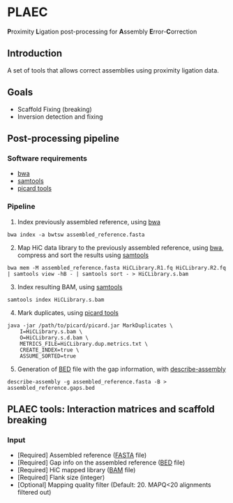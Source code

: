 # PLAEC

**P**roximity **L**igation post-processing for **A**ssembly **E**rror-**C**orrection


## Introduction

A set of tools that allows correct assemblies using proximity ligation data.

## Goals
 - Scaffold Fixing (breaking)
 - Inversion detection and fixing

## Post-processing pipeline

### Software requirements

- [bwa](https://github.com/lh3/bwa)
- [samtools](https://github.com/samtools/samtools)
- [picard tools](https://github.com/broadinstitute/picard)


### Pipeline

1. Index previously assembled reference, using [bwa](https://github.com/lh3/bwa)
```
bwa index -a bwtsw assembled_reference.fasta
```
2. Map HiC data library to the previously assembled reference, using [bwa](https://github.com/lh3/bwa), compress and sort the results using [samtools](https://github.com/samtools/samtools)

```
bwa mem -M assembled_reference.fasta HiCLibrary.R1.fq HiCLibrary.R2.fq | samtools view -hB - | samtools sort - > HiCLibrary.s.bam
```

3. Index resulting BAM, using [samtools](https://github.com/samtools/samtools)

```
samtools index HiCLibrary.s.bam
```

4. Mark duplicates, using [picard tools](https://github.com/broadinstitute/picard)

```
java -jar /path/to/picard/picard.jar MarkDuplicates \
    I=HiCLibrary.s.bam \
    O=HiCLibrary.s.d.bam \
    METRICS_FILE=HiCLibrary.dup.metrics.txt \
    CREATE_INDEX=true \
    ASSUME_SORTED=true 
```
5. Generation of [BED](https://genome.ucsc.edu/FAQ/FAQformat.html#format1) file with the gap information, with [describe-assembly](https://github.com/conchoecia/kmer_scaffolder/blob/master/utilities/describe-assembly.c)

```
describe-assembly -g assembled_reference.fasta -B > assembled_reference.gaps.bed
```

## PLAEC tools: Interaction matrices and scaffold breaking

### Input

- [Required] Assembled reference ([FASTA](https://en.wikipedia.org/wiki/FASTA_format) file)
- [Required] Gap info on the assembled reference ([BED](https://genome.ucsc.edu/FAQ/FAQformat.html#format1) file)
- [Required] HiC mapped library ([BAM](https://samtools.github.io/hts-specs/SAMv1.pdf) file)
- [Required] Flank size (integer)
- [Optional] Mapping quality filter (Default: 20. MAPQ<20 alignments filtered out)



